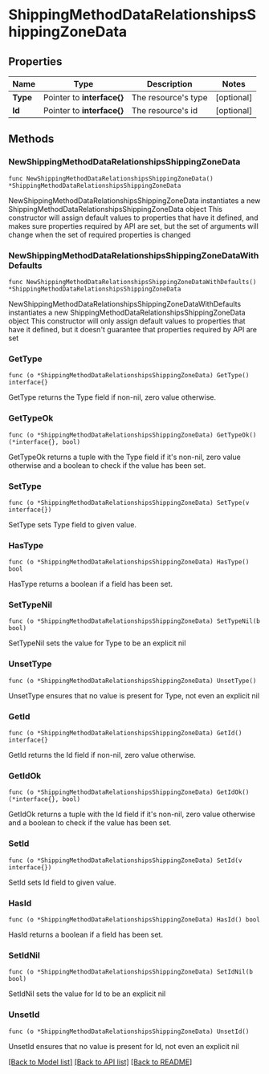 # ShippingMethodDataRelationshipsShippingZoneData

## Properties

Name | Type | Description | Notes
------------ | ------------- | ------------- | -------------
**Type** | Pointer to **interface{}** | The resource&#39;s type | [optional] 
**Id** | Pointer to **interface{}** | The resource&#39;s id | [optional] 

## Methods

### NewShippingMethodDataRelationshipsShippingZoneData

`func NewShippingMethodDataRelationshipsShippingZoneData() *ShippingMethodDataRelationshipsShippingZoneData`

NewShippingMethodDataRelationshipsShippingZoneData instantiates a new ShippingMethodDataRelationshipsShippingZoneData object
This constructor will assign default values to properties that have it defined,
and makes sure properties required by API are set, but the set of arguments
will change when the set of required properties is changed

### NewShippingMethodDataRelationshipsShippingZoneDataWithDefaults

`func NewShippingMethodDataRelationshipsShippingZoneDataWithDefaults() *ShippingMethodDataRelationshipsShippingZoneData`

NewShippingMethodDataRelationshipsShippingZoneDataWithDefaults instantiates a new ShippingMethodDataRelationshipsShippingZoneData object
This constructor will only assign default values to properties that have it defined,
but it doesn't guarantee that properties required by API are set

### GetType

`func (o *ShippingMethodDataRelationshipsShippingZoneData) GetType() interface{}`

GetType returns the Type field if non-nil, zero value otherwise.

### GetTypeOk

`func (o *ShippingMethodDataRelationshipsShippingZoneData) GetTypeOk() (*interface{}, bool)`

GetTypeOk returns a tuple with the Type field if it's non-nil, zero value otherwise
and a boolean to check if the value has been set.

### SetType

`func (o *ShippingMethodDataRelationshipsShippingZoneData) SetType(v interface{})`

SetType sets Type field to given value.

### HasType

`func (o *ShippingMethodDataRelationshipsShippingZoneData) HasType() bool`

HasType returns a boolean if a field has been set.

### SetTypeNil

`func (o *ShippingMethodDataRelationshipsShippingZoneData) SetTypeNil(b bool)`

 SetTypeNil sets the value for Type to be an explicit nil

### UnsetType
`func (o *ShippingMethodDataRelationshipsShippingZoneData) UnsetType()`

UnsetType ensures that no value is present for Type, not even an explicit nil
### GetId

`func (o *ShippingMethodDataRelationshipsShippingZoneData) GetId() interface{}`

GetId returns the Id field if non-nil, zero value otherwise.

### GetIdOk

`func (o *ShippingMethodDataRelationshipsShippingZoneData) GetIdOk() (*interface{}, bool)`

GetIdOk returns a tuple with the Id field if it's non-nil, zero value otherwise
and a boolean to check if the value has been set.

### SetId

`func (o *ShippingMethodDataRelationshipsShippingZoneData) SetId(v interface{})`

SetId sets Id field to given value.

### HasId

`func (o *ShippingMethodDataRelationshipsShippingZoneData) HasId() bool`

HasId returns a boolean if a field has been set.

### SetIdNil

`func (o *ShippingMethodDataRelationshipsShippingZoneData) SetIdNil(b bool)`

 SetIdNil sets the value for Id to be an explicit nil

### UnsetId
`func (o *ShippingMethodDataRelationshipsShippingZoneData) UnsetId()`

UnsetId ensures that no value is present for Id, not even an explicit nil

[[Back to Model list]](../README.md#documentation-for-models) [[Back to API list]](../README.md#documentation-for-api-endpoints) [[Back to README]](../README.md)



